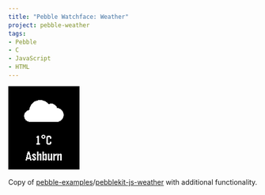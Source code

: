 ```yaml
---
title: "Pebble Watchface: Weather"
project: pebble-weather
tags:
- Pebble
- C
- JavaScript
- HTML
---
```

![](https://github.com/idiotandrobot/pebble-weather/raw/master/screenshots/screenshot.png)

Copy of [pebble-examples](https://github.com/pebble-examples)/[pebblekit-js-weather](https://github.com/pebble-examples/pebblekit-js-weather) with additional functionality.
